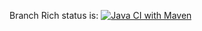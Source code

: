 Branch Rich status is:
[![Java CI with Maven](https://github.com/evgsemenov/3.5-Product-Manager-/actions/workflows/maven.yml/badge.svg?branch=rich)](https://github.com/evgsemenov/3.5-Product-Manager-/actions/workflows/maven.yml)
